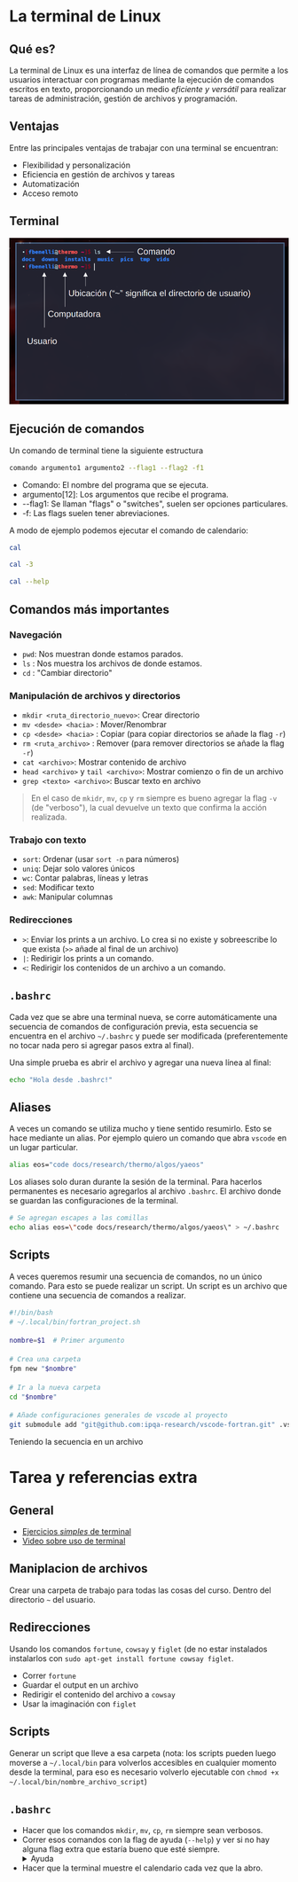 # La terminal de Linux

## Qué es?

La terminal de Linux es una interfaz de línea de comandos que permite a los
usuarios interactuar con programas mediante la ejecución de comandos
escritos en texto, proporcionando un medio _eficiente y versátil_ para
realizar tareas de administración, gestión de archivos y programación.

## Ventajas

Entre las principales ventajas de trabajar con una terminal se encuentran:

- Flexibilidad y personalización
- Eficiencia en gestión de archivos y tareas
- Automatización
- Acceso remoto

## Terminal

![Terminal](figs/term_1.png)

## Ejecución de comandos

Un comando de terminal tiene la siguiente estructura

```bash
comando argumento1 argumento2 --flag1 --flag2 -f1
```
- Comando: El nombre del programa que se ejecuta.
- argumento[12]: Los argumentos que recibe el programa.
- --flag1: Se llaman "flags" o "switches", suelen ser opciones particulares.
- -f: Las flags suelen tener abreviaciones.


A modo de ejemplo podemos ejecutar el comando de calendario:

```bash
cal
```

```bash
cal -3
```

```bash
cal --help
```

## Comandos más importantes

### Navegación
- `pwd`: Nos muestran donde estamos parados.
- `ls` : Nos muestra los archivos de donde estamos.
- `cd` : "Cambiar directorio"

### Manipulación de archivos y directorios
- `mkdir <ruta_directorio_nuevo>`: Crear directorio
- `mv <desde> <hacia>` : Mover/Renombrar
- `cp <desde> <hacia>` : Copiar (para copiar directorios se añade la flag `-r`)
- `rm <ruta_archivo>` : Remover (para remover directorios se añade la flag `-r`)
- `cat <archivo>`: Mostrar contenido de archivo
- `head <archivo>` y `tail <archivo>`: Mostrar comienzo o fin de un archivo
- `grep <texto> <archivo>`: Buscar texto en archivo

> En el caso de `mkidr`, `mv`, `cp` y `rm` siempre es bueno agregar la flag
> `-v` (de "verboso"), la cual devuelve un texto que confirma la acción
> realizada.

### Trabajo con texto
- `sort`: Ordenar (usar `sort -n` para números)
- `uniq`: Dejar solo valores únicos
- `wc`: Contar palabras, líneas y letras
- `sed`: Modificar texto
- `awk`: Manipular columnas

### Redirecciones
- `>`: Enviar los prints a un archivo. Lo crea si no existe y sobreescribe lo
       que exista (`>>` añade al final de un archivo)
- `|`: Redirigir los prints a un comando.
- `<`: Redirigir los contenidos de un archivo a un comando.


## `.bashrc`
Cada vez que se abre una terminal nueva, se corre automáticamente una secuencia
de comandos de configuración previa, esta secuencia se encuentra en el archivo
`~/.bashrc` y puede ser modificada (preferentemente no tocar nada pero si
agregar pasos extra al final).

Una simple prueba es abrir el archivo y agregar una nueva línea al final:

```bash
echo "Hola desde .bashrc!"
```

## Aliases
A veces un comando se utiliza mucho y tiene sentido resumirlo. Esto se hace
mediante un alias. Por ejemplo quiero un comando que abra `vscode` en un lugar
particular.

```bash
alias eos="code docs/research/thermo/algos/yaeos"
```

Los aliases solo duran durante la sesión de la terminal. Para hacerlos permanentes
es necesario agregarlos al archivo `.bashrc`. El archivo donde se guardan
las configuraciones de la terminal.

```bash
# Se agregan escapes a las comillas
echo alias eos=\"code docs/research/thermo/algos/yaeos\" > ~/.bashrc
```

## Scripts
A veces queremos resumir una secuencia de comandos, no un único comando.
Para esto se puede realizar un script. Un script es un archivo que contiene
una secuencia de comandos a realizar.

```bash
#!/bin/bash
# ~/.local/bin/fortran_project.sh

nombre=$1  # Primer argumento

# Crea una carpeta 
fpm new "$nombre"

# Ir a la nueva carpeta
cd "$nombre"

# Añade configuraciones generales de vscode al proyecto
git submodule add "git@github.com:ipqa-research/vscode-fortran.git" .vscode
```

Teniendo la secuencia en un archivo

# Tarea y referencias extra


## General
- [Ejercicios *simples* de terminal](https://linuxjourney.com/lesson/the-shell)
- [Video sobre uso de terminal](https://www.youtube.com/watch?v=W4gE8k2RE_s&t=1581s)

## Maniplacion de archivos
Crear una carpeta de trabajo para todas las cosas del curso. Dentro del
  directorio `~` del usuario.

## Redirecciones
Usando los comandos `fortune`, `cowsay` y `figlet` (de no estar instalados
instalarlos con `sudo apt-get install fortune cowsay figlet`.

- Correr `fortune`
- Guardar el output en un archivo
- Redirigir el contenido del archivo a `cowsay`
- Usar la imaginación con `figlet`

## Scripts
Generar un script que lleve a esa carpeta (nota: los scripts pueden luego
moverse a `~/.local/bin` para volverlos accesibles en cualquier momento desde
la terminal, para eso es necesario volverlo ejecutable con `chmod +x
~/.local/bin/nombre_archivo_script`)

## `.bashrc`
- Hacer que los comandos `mkdir`, `mv`, `cp`, `rm` siempre sean verbosos.
- Correr esos comandos con la flag de ayuda (`--help`) y ver si no hay alguna
  flag extra que estaría bueno que esté siempre.
   <details>
     <summary>Ayuda</summary>
     Buscar alguna flag relacionada a sobreescribir (overwrite) archivos.
   </details>
- Hacer que la terminal muestre el calendario cada vez que la abro.

